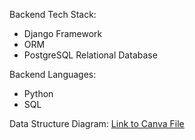 Backend Tech Stack:
- Django Framework 
- ORM 
- PostgreSQL Relational Database

Backend Languages:
- Python 
- SQL

Data Structure Diagram:
[Link to Canva File](https://www.canva.com/design/DAFRuhtn9Pc/rZ5cUC7uPvzlXqN5w0VbeQ/view?utm_content=DAFRuhtn9Pc&utm_campaign=designshare&utm_medium=link2&utm_source=sharebutton)